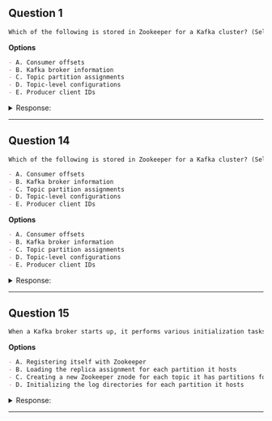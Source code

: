 ## Question 1

```markdown
Which of the following is stored in Zookeeper for a Kafka cluster? (Select two)
```

**Options**

```markdown
- A. Consumer offsets
- B. Kafka broker information
- C. Topic partition assignments
- D. Topic-level configurations
- E. Producer client IDs
```

<details><summary>Response:</summary>

**Answer:** B, D

**Explanation:**

```markdown
In a Kafka cluster, Zookeeper stores:

- B. Kafka broker information: It keeps details about each broker in the cluster.
- D. Topic-level configurations: This includes settings like retention and replication.

Incorrect options:

- A. Consumer offsets are stored in the Kafka topic `__consumer_offsets`.
- C. Partition assignments are handled by the Kafka controller.
- E. Producer client IDs are not stored in Zookeeper.
```

</details>

---

## Question 14

```markdown
Which of the following is stored in Zookeeper for a Kafka cluster? (Select two)

- A. Consumer offsets
- B. Kafka broker information
- C. Topic partition assignments
- D. Topic-level configurations
- E. Producer client IDs
```

**Options**

```markdown
- A. Consumer offsets
- B. Kafka broker information
- C. Topic partition assignments
- D. Topic-level configurations
- E. Producer client IDs
```

<details><summary>Response:</summary> 

**Answer:** B, D

**Explanation:**

```markdown
Kafka uses ZooKeeper to store metadata such as:

- A. Consumer offsets – ❌ Stored in `__consumer_offsets` topic.
- B. Kafka broker information – ✅ Includes broker registrations and cluster membership.
- C. Topic partition assignments – ❌ Managed by the Kafka controller.
- D. Topic-level configurations – ✅ Includes settings like retention.
- E. Producer client IDs – ❌ Maintained client-side.
```

</details>

---

## Question 15

```markdown
When a Kafka broker starts up, it performs various initialization tasks. Which of the following is NOT one of these tasks?

```

**Options**

```markdown
- A. Registering itself with Zookeeper
- B. Loading the replica assignment for each partition it hosts
- C. Creating a new Zookeeper znode for each topic it has partitions for
- D. Initializing the log directories for each partition it hosts
```

<details><summary>Response:</summary>

**Answer:** C

**Explanation:**

```markdown
Topic znodes are created during topic creation, not broker startup. Broker startup includes registering with Zookeeper, loading replica assignments, and initializing log directories.

- A. Broker registers itself with Zookeeper at startup.
- B. Broker loads its partition replica assignments.
- C. Correct — broker does not create topic znodes.
- D. Broker initializes log directories for its partitions.
```

</details>

---
